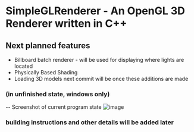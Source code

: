 # SimpleGLRenderer - An OpenGL 3D Renderer written in C++

## Next planned features
- Billboard batch renderer - will be used for displaying where lights are located
- Physically Based Shading
- Loading 3D models
next commit will be once these additions are made

### (in unfinished state, windows only)
-- Screenshot of current program state
![image](https://github.com/user-attachments/assets/9c921c01-8a53-4da9-9f97-ee0cdf55cf80)

### building instructions and other details will be added later

